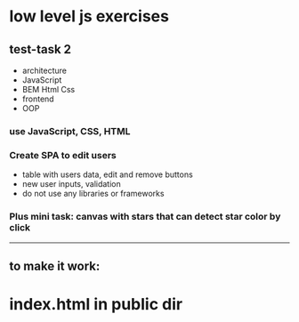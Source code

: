 # low level js exercises

## test-task 2

- architecture
- JavaScript
- BEM Html Css
- frontend
- OOP

### use JavaScript, CSS, HTML

### Create SPA to edit users

- table with users data, edit and remove buttons
- new user inputs, validation
- do not use any libraries or frameworks

### Plus mini task: canvas with stars that can detect star color by click

---
## to make it work:

# index.html in public dir
